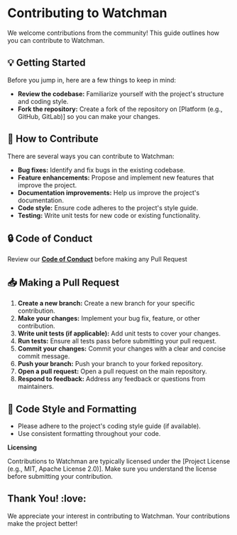 # Contributing to Watchman

We welcome contributions from the community! This guide outlines how you can contribute to Watchman.

## :bulb: Getting Started

Before you jump in, here are a few things to keep in mind:

* **Review the codebase:** Familiarize yourself with the project's structure and coding style.
* **Fork the repository:** Create a fork of the repository on [Platform (e.g., GitHub, GitLab)] so you can make your changes.

## :book: How to Contribute

There are several ways you can contribute to Watchman:

* **Bug fixes:** Identify and fix bugs in the existing codebase.
* **Feature enhancements:** Propose and implement new features that improve the project.
* **Documentation improvements:** Help us improve the project's documentation.
* **Code style:** Ensure code adheres to the project's style guide.
* **Testing:** Write unit tests for new code or existing functionality.

## :lock: Code of Conduct

Review our **[Code of Conduct](https://github.com/facebook/watchman/blob/main/CODE_OF_CONDUCT.md)** before making any Pull Request

## :inbox_tray: Making a Pull Request

1. **Create a new branch:**  Create a new branch for your specific contribution. 
2. **Make your changes:** Implement your bug fix, feature, or other contribution.
3. **Write unit tests (if applicable):** Add unit tests to cover your changes.
4. **Run tests:** Ensure all tests pass before submitting your pull request.
5. **Commit your changes:** Commit your changes with a clear and concise commit message.
6. **Push your branch:** Push your branch to your forked repository.
7. **Open a pull request:** Open a pull request on the main repository. 
8. **Respond to feedback:** Address any feedback or questions from maintainers.

## :love_letter: Code Style and Formatting

* Please adhere to the project's coding style guide (if available). 
* Use consistent formatting throughout your code.

**Licensing**

Contributions to Watchman are typically licensed under the [Project License (e.g., MIT, Apache License 2.0)]. Make sure you understand the license before submitting your contribution.

## Thank You! :love:

We appreciate your interest in contributing to Watchman. Your contributions make the project better!
